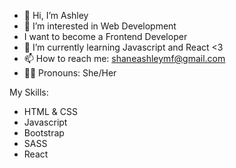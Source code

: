 - 👋 Hi, I’m Ashley
- 👀 I’m interested in Web Development 
- I want to become a Frontend Developer
- 🌱 I’m currently learning Javascript and React <3
- 📫 How to reach me: shaneashleymf@gmail.com
- 👩🏽 Pronouns: She/Her
<!---
shaneashley/shaneashley is a ✨ special ✨ repository because its `README.md` (this file) appears on your GitHub profile.
You can click the Preview link to take a look at your changes.
--->
My Skills:
- HTML & CSS
- Javascript
- Bootstrap
- SASS
- React
